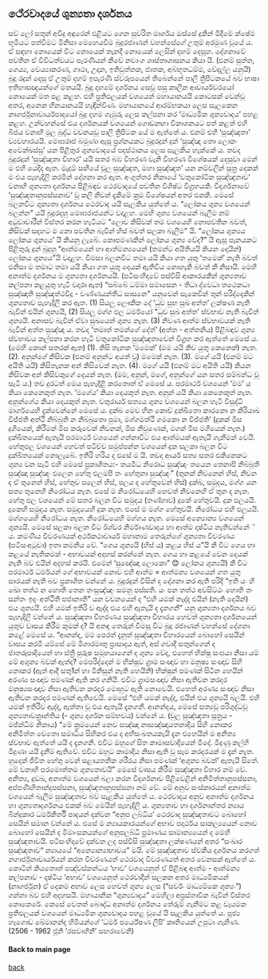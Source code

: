 ## ථේරවාදයේ ශුන්‍යතා දර්ශනය ##

සව් ලෝ සතුන් අවිදු අඳුරෙන් එළියට ගෙන සුචරිත මාර්ගය ඔස්සේ දුකින් මිදීමේ ක්ෂේම භූමියට පත්වීමට මිනිසා මෙහෙයවීම බුදුරජාණන් වහන්සේගේ උතුම් අරමුණ වූයේ ය. ඒ සඳහා නොයෙක් විට නොයෙක් තැනදී නොයෙක් ලෙසින් දහම් දෙසූහ. දේශනාවේ පවතින ඒ විවිධත්වයට පැරණියන් කීවේ නවාංග ශාස්තාශාසනය කියා යි. (එනම් සුත්ත, ගෙය්‍ය, වෙය්‍යාකරණ, ගාථා, උදාන, ඉතිවුත්තක, ජාතක, අබ්භූතධම්ම, වේදල්ල යනුයි) බුදු රදුන් දෙසූ ඒ උතුම් දහම් ඉපැරණි ස්වරූපයෙන් තිබෙන්නේ පාලි ත්‍රිපිටකයේ බව භාෂා ඉතිහාසඥයන්ගේ මතයයි.
බුදු දහමේ දර්ශනය සෙවූ පසු කාලීන ආචාර්යවරයෝ නොයෙක් මත පළ කළහ. එහි ප්‍රතිඵලයක් වශයෙන් මහායානයයි කොටසක් වෙන්වූ අතර, අනෙක හීනයානයයි හැඳින්විණ. මහායානයේ ආරම්භකයා ලෙස සැලකෙන නාගර්ජුනාවාර්යපාදයෝ බුදු දහම ගැඹුරු ලෙස කල්පනා කර ‘මාධ්‍යමික ශුන්‍යවාදය’ පහළ කළහ. උන්වහන්සේ එය දර්ශනයක් වශයෙන් ගොඩනඟා විකාශනයට පත් කළත් එහි බීජය වනාහි මූල බුද්ධ වචනයවූ පාලි ත්‍රිපිටක යේ ම ඇත්තේ ය. එනම් එහි ‘සුඤ්ඤතා’ ව්‍යවහාරයයි.
මොඝරාජ බමුණා ඇසූ ප්‍රශ්නයකට බුදුරදුන් දුන් ‘සුඤ්ඤ තො ලොකං අවෙක්ඛස්සු’ යන පිළිතුර ශුන්‍යවාදයේ පදස්ථානය ලෙස සැලකිය හැක්කේ ය. තවද බුදුරදුන් ‘සුඤ්ඤතා විහාර’ යයි සතර බඹ විහරණ වැනි විහරණ විශේෂයක් දෙසුවා මෙන් ම එහි යෙදිද ඇත. මැදුම් සඟියේ චූල සුඤ්ඤත, මහා සුඤ්ඤත’ යන නම්වලින් සූත්‍ර දෙකක් ම එය පැහැදිලි කරමින් දේශනා කර ඇත.
අංගුත්තර නිකායේ ‘වතුකෝටික සුඤ්ඤතාව‘ වනාහි ශුන්‍යතා දර්ශනය පිළිබඳව ථෙරවාදයේ පවතින විශිෂ්ට විග්‍රහයකි. විදර්ශනාවේ ‘සුඤ්ඤතානුපස්සනාව‘ වූ කලි නිවන් දැකීමේ ක්‍රම විශේෂයන් අතර එකකි. 
මෙසේ බලනවිට ශුන්‍යතා දර්ශනය ථෙරවාද යයි සැලකිය යුත්තේ ය.
“ලෝකය ශුන්‍ය වශයෙන් බලන්න” යයි බුදුරදහු මොඝරාජයන්ට වදාළහ. මෙහි ශුන්‍ය වශයෙන් බැලීම නම් අටුවාචාරීන් විස්තර කරන හැටියට “ලොව කිසිවක් තම වශයෙහි නොපවතින බවත්, කිසිවක් සදහට ම නො පවතින බැවින් හිස් බවත් සලකා බැලීම” යි.
“ලෝකය ශුන්‍යය ලෝකය ශුන්‍යය’ යි කියනු ලැබේ. කොපමණකින් ලෝකය ශුන්‍ය වේද?” යි ඇසූ පැනයකට පිළිතුරු දුන් බුදුහු “ආත්මයෙන් හා ආත්මන්‍යයෙන් (තමන්ට අයිතියයි කියන දෙයින්) ලෝකය ශුන්‍යය”යි වදාළහ. විමසා බලනවිට තමා යයි කියා ගත යුතු ‘තමෙක්’ නැති බවත් එනිසා ම තමාට තමා යයි කියා ගත යුතු දෙයක් ඇතිවිය නොහැකි බවත් කී නිසායි.
මෙහි අනාත්ම දර්ශනය ම ශුන්‍යතා දර්ශනයයි. (පටිසංහිදාවේ පස්විසි ආකාරයකින් ශුන්‍යතාව කල්පනා කළයුතු හැටි වදාරා ඇත)
“සබ්බේ ධම්මා සමාසෙන - තිධා ද්වෙධා තථෙකධා
සුඤ්ඤාති සුඤ්ඤත්ථවිදූ - වණ්ණයන්තීධ සාසනෙ”
යනුවෙන් සැකෙවින් තුන් පරිද්දෙකින් ශුන්‍යතාව පැහැදිලි කර ඇත. (1) සියලු ලෞකික දේ ‘ධුව සුභ සුඛ අත්ත’ ලක්ෂණ නැති බැවින් එයින් ශුන්‍යයි, (2) සියලු මග්ග ඵල ධර්මයෝ “ධුව සුඛ අත්ත’ ස්වභාව නැති බැවින් ශුන්‍යයි. අනාසව බැවින් ඒවා සුඛයෙන් ශුන්‍ය නැත. (3) නිවණ ආත්ම ස්වභාවයක් නැති බැවින් අත්ත සුඤ්ඤ ය.
තවද ‘තමාත් තමන්ගේ දේත්’ (අත්ත - අත්තනිය) පිළිබඳව ශුන්‍ය ස්වභාවය කල්පනා කරන හැටි වතුකෝටික සුඤ්ඤතාවෙන් විග්‍රහ කර ඇත්තේ මෙසේ ය. (මෙහි කොන් සතරක් ඇත)
(1). කිසි තැනක ‘මමෙක්’ (මම යයි කිව යුතු කෙනෙක්) නැත.
(2). අනුන්ගේ කිසිවක (එනම් අනුන්ට අයත් වූ) මමෙක් නැත.
(3). මගේ යයි (එනම් මට අයිති යයි) කිසිතැනක අන් කිසිවෙක් නැත.
(4). මගේ යයි (එනම් මට අයිති යයි) කියන කිසිවක අන් කිසිවකුගේ දෙයක් නැත.
(මම, අනුන්, මගේ, අනුන්ගේ යන සතර සම්බන්ධ වූ සැටි ය.)
තව දුරටත් මෙය පැහැදිළි කරතොත් ඒ මෙසේ ය. පරමාර්ථ වශයෙන් ‘මම’ ය කියා කෙනෙකුත් නැත. ‘මගේය’ කියා දෙයකුත් නැත. අනුන් යයි කියා කෙනෙකුත් නැත. අනුන්ගේය කියා දෙයකුත් නැත.
චතුරාර්ය සත්‍යය ශුන්‍ය වශයෙන් බලන හැටි විසුද්ධි මාර්ගයෙහි දැක්වෙන්නේ මෙසේ ය.
දුක්ඛ මෙව හින කොච් දුක්ඛිතො
කාරකො න කිරියාඛ විජ්ජති
අත්ථි නිබ්බුති න නිබ්බුතො පුමා,
මග්ගමත්ථි ගමකො න විජ්ජති’
(දුකක් මිස දුගියෙක්, කිරීමක් මිස කරුවෙක් නිවනක්, මිස නිවුණෙක්, මගක් මිස මගියෙක් නැත.)
දුක්ඛිතයෙක් ඇතැයි පරමාර්ථ වශයෙන් ගන්නාවිට එය ආත්මයක් ඇතැයි ගැනීමක් වෙයි. හේතුඵල වශයෙන් හෙවත් පටිච්ච සමුප්පන්න වශයෙන් දුක සලකා බලන විට දුක්ඛිතයෙක් නොලැබේ. ඉතිරි හරිය ද එසේ ම යි.
තවද ආර්ය සත්‍ය සතර එකිනෙකට ශුන්‍ය වන සැටි එහි මෙසේ ප්‍රකාශිතය:-
තයමිධ නිරොධ සුඤ්ඤං
තයෙන තෙනාපි නිබ්බුතී සුඤ්ඤා
සුඤ්ඤං එලෙන හේතු
එලමපි තං හේතුනා සුඤ්ඤං”
(තුනක් නිවනෙන් හිස්, නිවන ද ඒ තුනෙන් හිස්, හේතුව පලෙන් හිස්, පලය ද හේතුවෙන් හිස්)
දුක්ඛ, සමුදය, මග්ග යන සත්‍ය තුනෙහි නිරෝධය නැත. එසේ ම නිරෝධයෙහි හෙවත් නිවනෙහි ඒ තුන ද නැත. හේතු ඵල වශයෙන් මේ සතර බලන විට සමුදය (තණ්හාව) දුකේ හේතුවයි. දුක ඵලයයි. දුකෙහි සමුදය නැත. සමුදයෙහි දුක නැත. එසේ ම මග්ග හේතුවයි. නිරෝධය එහි ඵලයයි.
මග්ගයෙහි නිරෝධය නැත. නිරෝධයෙහි මග්ගය නැත. මෙසේ අන්‍යොන්‍ය වශයෙන් ශුන්‍යයි. මෙසේ සලකා බලන විට ඊශ්වර නිර්මාණවාදය හා ආත්ම දෘෂ්ටිය නැතිවන්නේ් ය.
කමණීය විවරණයක්
අර්ථකථාචාර්ය මහානාම තෙරුන්ගේ ශුන්‍යතා විවරණය (පටිසංඅටුවා) ඉතා කමනීය වේ. “ගෙය ශුන්‍යයි (හිස් ය) කළය හිස් ය”යි කී විට ගෙය හා කළයේ නැතිකමක් - අභාවයක් අදහස් කරන්නේ නැත. ගෙය හා කළයේ වෙන දෙයක් නැති බව එයින් අදහස් කරයි. එමෙන් ‘සුඥේඤා ලොකො” 😊 ලෝකය ශුන්‍යයි) කී විට පරමාර්ථ ධර්මයන් ගේ අභාවයක් නොව එහි ආත්ම = ආත්මන්‍ය වශයෙන් ගත යුතු සාරයක් නැති බව ප්‍රකාශිත වන්නේ ය. බුදුරදුන් විසින් ද දේශනා කර ඇති පරිදි “ඉති යං හි ඛො තත්ථ න හොති තෙන තංසුඤ්ඤං සමනු පස්සති. යං පන තත්ථ අවසිට්ඨං හොති තං සන්තං ඉදං අත්ථිති පජානාති” යන වචනයෙන් ද “එහි යමක් නැද්ද එයින් (නැති දෙයින්) එය ශුන්‍යයි. එහි යමක් ඉතිරි ව ඇද්ද එය එහි ඇතැයි ද දැනගනී” යනු ශුන්‍යතා දර්ශනය බව පැහැදිලි වන්නේ ය.
සුඤ්ඤතා විහරණය
සුඤ්ඤතා විහාරය හෙවත් ශුන්‍යතා දර්ශනයෙන් යුතුව වාසය කිරීම කුමක් ද? යි අනඳ තෙරුන් විමසූ විට බුදු රජාණන් වහන්සේ දේශනා කළේ මෙසේ ය.
“ආනන්ද, මම පෙරත් දැනුත් සුඤ්ඤතා විහාරයෙන් බොහෝ සෙයින් වාසය කරමි යම්සේ මේ මිගාරමාතු ප්‍රාසාදය ඇත්, අස් ගවාදී සතුන්ගෙන් ද ජාතරූපාදියෙන් හා ස්ත්‍රී පුරුෂ සමූහයාගෙන් ද ශුන්‍ය වේද, එහෙත් භික්ෂු සංඝයා නිසා යම් මේ අශුන්‍ය බවක් ඇත්ද? මෙපරිද්දෙන් ම භික්ෂුව ග්‍රාම සංඥාව හා මනුෂ්‍ය සංඥාව සිහි නොකර (ඇත් ආදී සතු1න් හා මිනිසුන් නැති හෙයිනි) භික්ෂුන් පමණක් සිටින හෙයින් අරණ්‍ය සංඥාව පමණක් ඇති කර ගනියි. එවිට ග්‍රාමසංඥාව නිසා ඇතිවන කරදර මනුෂ්‍යසංඥාව නිසා ඇතිවන කරදර මොහුට ඇති නොවෙයි. එහෙත් අරණ්‍ය සංඥාව නිසා ඇතිවන කරදර පමණක් ඇතිවෙයි. මෙසේ “එහි යමක් නැද්ද, එයින් එය ශුන්‍යයි බලයි. එහි යමක් ඉතිරිව ඇද්ද, ඇත්තා වූ එය ඇතැයි දැනගනී. ආනන්දය, මෙසේ සත්‍යවූ පරිශුද්ධවූ ශුන්‍යතාවක්‍රාන්තිය (- ශුන්‍ය දර්ශන සම්භවය) වන්නේ ය. (චුල සුඤ්ඤතා සූත්‍රය - මජ්ක්ධිම නිකාය)
“මේ ක්‍රමයෙන් නෙව සඤ්ඤා නාසඤ්ඤායතනාදිය සිහි නොකර අනිමිත්ත චෙතො සමාධිය සිහිකර එය ද අභිසංඛතයකැයි දැන එහෙයින් ම අනිත්‍ය ස්වභාව ඇත්තේ යයි ද දැනගනි. එවිට ඔහුගේ සිත කාමාසවාදියෙන් මිදේ. මිදුණු කල්හි මිදුණා යයි දැනීම් ඇතිවේ. එවිට ඔහුට කාමාදිය නිසා ඇති වූ සෑම කරදරයක් ම දැන් නැත. හුදෙක් ජීවිත හේතු වෙන් සළායතනික ශරීරය නිසා පමණක් ‘අශුන්‍ය බවක්’ ඇතැයි සිතේ. මේ වනාහි පරමොත්තම ශුන්‍යතාවයි” මෙසේ වාසය කිරීම සුඤ්ඤතා විහාර නම් වේ.
අනිත්‍ය, දුඞඛ, අනාත්ම වශයෙන් බලා කරන විදර්ශනාව පිළිවෙළින් අනිමිත්තානුපස්සනා, අප්පණිහිතාන්දුපස්සනා, සුඤ්ඤතානුපස්සනා නම් වේ. මේ අනුව සංස්කාරයන් අනාත්ම වශයෙන් බැලීම සුඤ්ඤතාව බව සැළකිය යුත්තේ ය. ථෙරවාදය අනුව අනාත්ම දර්ශනය හා ශුන්‍යතාදර්ශනය එකක් බව මෙයින් පැහැදිලි ය.
ශුන්‍යතාව හා දර්ශනාන්තර
න්‍යාය බින්දුකාර ධර්මකීර්ති පාදයන් දක්වන “අනුප ලබ්ධිය’ ථෙරවාද සුඤ්ඤතාවට බොහෝ සෙයින් සමාන වන්නේ ය. එසේ ම න්‍යායකාරයන්ගේ අභාව පදාර්ථය සාකල්‍යයෙන් නොව බොහෝ සෙයින් ද මිමාංසකයන්ගේ අනුපලබ්ධි ප්‍රමාණය සාමාන්‍යයෙන් ද මෙහි සුඤ්ඤතාවයි. පටිසංහිදාවේ දක්වන ලද පස්විසි සුඤ්ඤතා ලක්ෂණයන් අතර “සංඛාර සුඤ්ඤතාව“ න්‍යායයේ “අන්‍යොන්‍යාභාවය” මයි.
මේ සුඤ්ඤතාව ස්වකීය දර්ශනය කරගත් නගාර්ජුනාචාර්යයන් කරන විවරණයත් ථෙරවාද විවරණයත් අතර වෙනසක් ඇත්තේ ය.
කොටින් කියතොත් පඤ්චස්කන්ධය ‘භාව‘ වශයෙනුත් ඒ පිළිබඳ ආත්ම - ආත්මන්‍ය කල්පනාව - දෘෂ්ටිය ‘අභාව‘ වශයෙනුත් ථෙරවාදීන් සලකන අතර මාධ්‍යමිකයන් (නාගර්ජුන) ඒ දෙකම අභාව ලෙස හෙවත් ශුන්‍ය ලෙස (“සර්වං මාධ්‍යම්කෙ ශුන්‍යං”) ගන්නා බව එහි අදහසයි. මහායානික “ශුන්‍යවාදය” මෙහිලා අප්‍රස්තාවික බැවින් විස්තර නොකෙරේ. කෙසේ වෙතත් බෞද්ධ අනාත්ම දර්ශනය තේරුම් ගැනීමට කළ වෑයමක ප්‍රතිඵලයක් වශයෙන් මාධ්‍යමික ශුන්‍යවාදය පහළ වූයේ යි සැලකිය යුත්තේ ය.
පූජ්‍ය හෑගොඩ ඛේමානන්ද හිමියන්ගේ ‘ධර්ම පර්යේෂණ ලිපි’ කෘතියෙන් උපුටා ගැනිණ.
(2506 - 1962 ජූනි ‘රසවාහිනී’ සඟරාවෙනි)

#### Back to main page
[back](https://github.com/dinukx/dhamma-notes/blob/main/Reference_list.md)